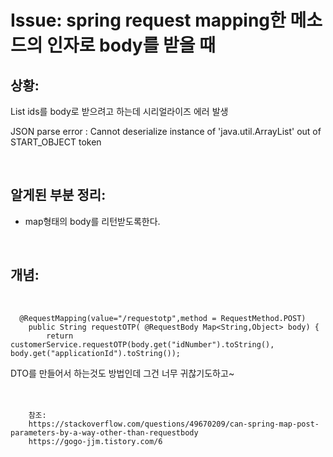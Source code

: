 <!--
author: Dailyscat
purpose: issue arrange
rules:
 (1) 헤더와 문단사이
    <br/>
    <br/>
 (2) 코드가 작성되는 부분은 >로 정리
 (3) 참조는 해당 내용 바로 아래
    <br/>
    <br/>
 (4) 명령어는 bold
 (5) 방안은 ## 안의 과정은 ###
-->

# Issue: spring request mapping한 메소드의 인자로 body를 받을 때

## 상황:
List<Long> ids를 body로 받으려고 하는데 시리얼라이즈 에러 발생

JSON parse error : Cannot deserialize instance of 'java.util.ArrayList' out of START_OBJECT token

<br/>

## 알게된 부분 정리:

- map형태의 body를 리턴받도록한다.

<br/>

## 개념:

<br/>

```
  @RequestMapping(value="/requestotp",method = RequestMethod.POST) 
    public String requestOTP( @RequestBody Map<String,Object> body) {
        return customerService.requestOTP(body.get("idNumber").toString(), body.get("applicationId").toString());

```

DTO를 만들어서 하는것도 방법인데 그건 너무 귀찮기도하고~
<br/>
<br/>
<br/>

        참조:
        https://stackoverflow.com/questions/49670209/can-spring-map-post-parameters-by-a-way-other-than-requestbody
        https://gogo-jjm.tistory.com/6

